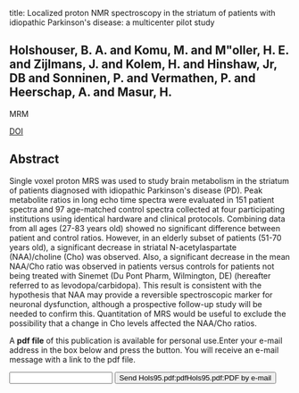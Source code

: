 title: Localized proton NMR spectroscopy in the striatum of patients with idiopathic Parkinson's disease: a multicenter pilot study

## Holshouser, B. A. and Komu, M. and M"oller, H. E. and Zijlmans, J. and Kolem, H. and Hinshaw, Jr, DB and Sonninen, P. and Vermathen, P. and Heerschap, A. and Masur, H.
MRM

<a href="https://doi.org/10.1002/mrm.1910330502">DOI</a>

## Abstract
Single voxel proton MRS was used to study brain metabolism in the striatum of patients diagnosed with idiopathic Parkinson's disease (PD). Peak metabolite ratios in long echo time spectra were evaluated in 151 patient spectra and 97 age-matched control spectra collected at four participating institutions using identical hardware and clinical protocols. Combining data from all ages (27-83 years old) showed no significant difference between patient and control ratios. However, in an elderly subset of patients (51-70 years old), a significant decrease in striatal N-acetylaspartate (NAA)/choline (Cho) was observed. Also, a significant decrease in the mean NAA/Cho ratio was observed in patients versus controls for patients not being treated with Sinemet (Du Pont Pharm, Wilmington, DE) (hereafter referred to as levodopa/carbidopa). This result is consistent with the hypothesis that NAA may provide a reversible spectroscopic marker for neuronal dysfunction, although a prospective follow-up study will be needed to confirm this. Quantitation of MRS would be useful to exclude the possibility that a change in Cho levels affected the NAA/Cho ratios.

A <b>pdf file</b> of this publication is available for personal use.Enter your e-mail address in the box below and press the button. You will receive an e-mail message with a link to the pdf file.
<form action="sender.php">  <input type="text" name="email">  <input type="submit" value="Send Hols95.pdf:pdfHols95.pdf:PDF by e-mail"></form>